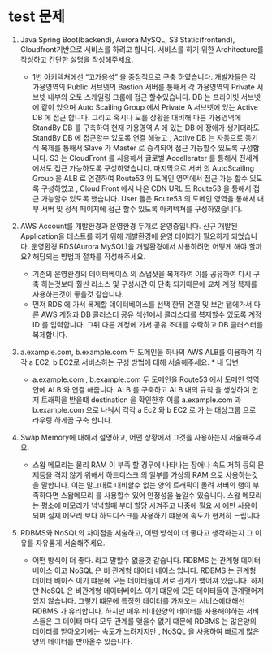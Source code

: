 # test 문제
1. Java Spring Boot(backend), Aurora MySQL, S3 Static(frontend), Cloudfront기반으로 서비스를 하려고 합니다. 서비스를 하기 위한 Architecture를 작성하고 간단한 설명을 작성해주세요. 

   - 1번 아키텍쳐에선  “고가용성” 을 중점적으로 구축 하였습니다. 개발자들은 각 가용영역의 Public 서브넷의 Bastion 서버를 통해서 각 가용영역의 Private 서브넷 내부의 오토 스케일링 그룹에 접근 할수있습니다. DB 는 프라이빗 서브넷에 같이 있으며 Auto Scailing Group 에서 Private A 서브넷에 있는 Active DB 에 접근 합니다. 그리고 혹시나 모를 상황을 대비해 다른 가용영역에 StandBy DB 를 구축하여 현재 가용영역 A 에 있는 DB 에 장애가 생기더라도 StandBy DB 에 접근할수 있도록 연결 해놓고 , Active DB 는 자동으로 동기식 복제를 통해서 Slave 가 Master 로 승격되어 접근 가능할수 있도록 구성합니다. S3 는 CloudFront 를 사용해서 글로벌 Accellerater 를 통해서 전세계에서도 접근 가능하도록 구성하였습니다. 마지막으로 서버 의 AutoScailing Group 을 ALB 로 연결하여 Route53 의 도메인 영역에서 접근 가능 할수 있도록 구성하였고 , Cloud Front 에서 나온 CDN URL 도 Route53 을 통해서 접근 가능할수 있도록 했습니다. User 들은 Route53 의 도메인 영역을 통해서 내부 서버 및 정적 페이지에 접근 할수 있도록 아키텍쳐를 구성하였습니다.

2. AWS Account를 개발환경과 운영환경 두개로 운영중입니다. 신규 개발된 Application을 테스트를 하기 위해 개발환경에 운영 데이터가 필요하게 되었습니다. 운영환경 RDS(Aurora MySQL)을 개발환경에서 사용하려면 어떻게 해야 할까요? 해당되는 방법과 절차를 작성해주세요.

   - 기존의 운영환경의 데이터베이스 의 스냅샷을 복제하여 이를 공유하여 다시 구축 하는것보다 훨씬 리소스 및 구성시간 이 단축 되기때문에 교차 계정 복제를 사용하는것이 좋을것 같습니다.
   - 먼저 RDS 에 가서 복제할 데이터베이스를 선택 한뒤 연결 및 보안 탭에가서 다른 AWS 계정과 DB 클러스터 공유 섹션에서 클러스터를 복제할수 있도록 계정 ID 를 입력합니다. 그뒤 다른 계정에 가서 공유 초대를 수락하고 DB 클러스터를 복제합니다.

3. a.example.com, b.example.com 두 도메인을 하나의 AWS ALB를 이용하여 각각 a EC2, b EC2로 서비스하는 구성 방법에 대해 서술해주세요. *
내 답변
   - a.example.com , b.example.com 두 도메인을 Route53 에서 도메인 영역 안에 ALB 와 연결 해줍니다. ALB 를 구축하고 ALB 내의 규칙 을 생성하여 먼저 트래픽을 받을떄 destination 을 확인한후 이를 a.example.com 과 b.example.com  으로 나눠서 각각 a Ec2 와 b EC2 로 가   는 대상그룹 으로 라우팅 하게끔 구축 합니다.



4. Swap Memory에 대해서 설명하고, 어떤 상황에서 그것을 사용하는지 서술해주세요.
   - 스왑 메모리는 물리 RAM 이 부족 할 경우에 나타나는 장애나 속도 저하 등의 문제등을 격지 않기 위해서 하드디스크 의 일부를 가상의 RAM 으로 사용하는것을 말합니다. 이는 말그대로 대비할수 없는 양의 트래픽이 몰려 서버의 램이 부족하다면 스왑메모리 를 사용할수 있어 안정성을 높일수 있습니다. 스왑 메모리 는 평소에 메모리가 넉넉할때 부터 할당 시켜주고 나중에 필요 시 에만 사용이 되며 실제 메모리 보다 하드디스크를 사용하기 떄문에 속도가 현저히 느립니다.


5. RDBMS와 NoSQL의 차이점을 서술하고, 어떤 방식이 더 좋다고 생각하는지 그 이유를 자유롭게 서술해주세요. 
   - 어떤 방식이 더 좋다. 라고 말할수 없을것 같습니다. RDBMS 는 관계형 데이터 베이스 이고  NoSQL 은 비 관계형 데이터 베이스 입니다. RDBMS 는 관계형 데이터 베이스 이기 떄문에 모든 데이터들이 서로 관계가 맺어져 있습니다. 하지만 NoSQL 은 비관계형 데이터베이스 이기 떄문에 모든 데이터들이 관계맺어져있지 않습니다. 그렇기 떄문에 특정한 데이터를 가져오는 서비스에대해선 RDBMS 가 유리합니다. 하지만 매우 비대한양의 데이터를 사용해야하는 서비스들은 그 데이터 마다 모두 관계를 맺을수 없기 떄문에 RDBMS 는 많은양의 데이터를 받아오기에는 속도가 느려지지만 , NoSQL 을 사용하여 빠르게 많은양의 데이터를 받아올수 있습니다.


